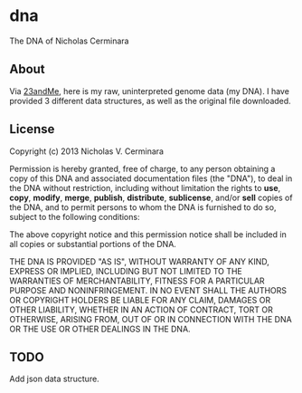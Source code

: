 dna
===

The DNA of Nicholas Cerminara

## About

Via [23andMe](http://23andme.com/), here is my raw, uninterpreted genome data (my DNA). I have provided 3 different data structures, as well as the original file downloaded.

## License

Copyright (c) 2013 Nicholas V. Cerminara

Permission is hereby granted, free of charge, to any person obtaining a copy
of this DNA and associated documentation files (the "DNA"), to deal
in the DNA without restriction, including without limitation the rights
to __use__, __copy__, __modify__, __merge__, __publish__, __distribute__, __sublicense__, and/or __sell__
copies of the DNA, and to permit persons to whom the DNA is
furnished to do so, subject to the following conditions:

The above copyright notice and this permission notice shall be included in
all copies or substantial portions of the DNA.

THE DNA IS PROVIDED "AS IS", WITHOUT WARRANTY OF ANY KIND, EXPRESS OR
IMPLIED, INCLUDING BUT NOT LIMITED TO THE WARRANTIES OF MERCHANTABILITY,
FITNESS FOR A PARTICULAR PURPOSE AND NONINFRINGEMENT. IN NO EVENT SHALL THE
AUTHORS OR COPYRIGHT HOLDERS BE LIABLE FOR ANY CLAIM, DAMAGES OR OTHER
LIABILITY, WHETHER IN AN ACTION OF CONTRACT, TORT OR OTHERWISE, ARISING FROM,
OUT OF OR IN CONNECTION WITH THE DNA OR THE USE OR OTHER DEALINGS IN
THE DNA.


## TODO

Add json data structure.
